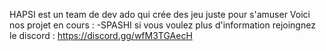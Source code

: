HAPSI est un team de dev ado qui crée des jeu juste pour s'amuser
Voici nos projet en cours :
-SPASHI
si vous voulez plus d'information rejoingnez le discord :
https://discord.gg/wfM3TGAecH
